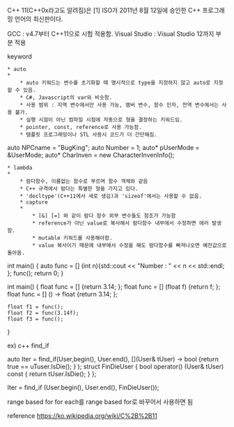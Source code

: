 
C++ 11(C++0x라고도 알려짐)은 [1] ISO가 2011년 8월 12일에 승인한 C++ 프로그래밍 언어의 최신판이다.

GCC : v4.7부터 C++11으로 시험 적용함.
Visual Studio : Visual Studio 12까지 부분 적용



keyword


	* auto
	* 
		* auto 키워드는 변수를 초기화할 때 명시적으로 type을 지정하지 않고 auto로 지정할 수 있음.
		* C#, Javascript의 var와 비슷함.
		* 사용 범위 : 지역 변수에서만 사용 가능, 멤버 변수, 함수 인자, 전역 변수에서는 사용 불가.
		* 실행 시점이 아닌 컴파일 시점에 자동으로 형을 결정하는 키워드임.
		* pointer, const, reference로 사용 가능함.
		* 템플릿 프로그래밍이나 STL 사용시 코드가 더 간단해짐.




auto NPCname = "BugKing";
auto Number = 1;
auto* pUserMode = &UserMode;
auto* CharInven = new CharacterInvenInfo();



	* lambda
	* 
		* 람다함수, 이름없는 함수로 부르며 함수 객체와 같음
		* C++ 규격에서 람다는 특별한 형을 가지고 있다.
		* 'decltype'(C++11에서 새로 생김)과 'sizeof'에서는 사용할 수 없음.
		* capture
		* 
			* [&] [=] 와 같이 람다 함수 외부 변수들도 참조가 가능함
			* reference가 아닌 value로 복사해서 람다함수 내부에서 수정하면 에러 발생함.
			* mutable 키워드를 사용해야함.
			* value 복사이기 때문에 내부에서 수정을 해도 람다함수를 빠져나오면 예전값으로 돌아옴.




int main() {
    auto func = [] (int n){std::cout << "Number : " << n << std::endl; };
    func();
    return 0;
}

int main() {
    float func = [] {return 3.14; };
    float func = [] (float f) {return f; };
    float func = [] () -> float {return 3.14; };

    float f1 = func();
    float f2 = func(3.14f);
    float f3 = func();
}

ex) c++ find_if 

auto Iter = find_if(User,begin(), User.end(),
                    [](User& tUser) -> bool {return true == uTuser.IsDie(); }
            );
struct FinDieUser
{
    bool operator() (User& tUser) const
    {
        return tUser.IsDie();
    }
};

Iter = find_if (User.begin(), User.end(), FinDieUser());


range based for
for each를 range based for로 바꾸어서 사용하면 됨









reference 
https://ko.wikipedia.org/wiki/C%2B%2B11
